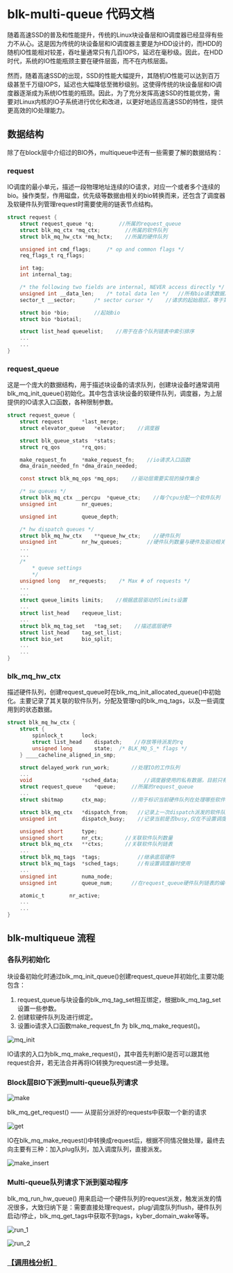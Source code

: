 # blk-multi-queue 代码文档

随着高速SSD的普及和性能提升，传统的Linux块设备层和IO调度器已经显得有些力不从心。这是因为传统的块设备层和IO调度器主要是为HDD设计的，而HDD的随机IO性能相对较差，吞吐量通常只有几百IOPS，延迟在毫秒级。因此，在HDD时代，系统的IO性能瓶颈主要在硬件层面，而不在内核层面。

然而，随着高速SSD的出现，SSD的性能大幅提升，其随机IO性能可以达到百万级甚至千万级IOPS，延迟也大幅降低至微秒级别。这使得传统的块设备层和IO调度器逐渐成为系统IO性能的瓶颈。因此，为了充分发挥高速SSD的性能优势，需要对Linux内核的IO子系统进行优化和改进，以更好地适应高速SSD的特性，提供更高效的IO处理能力。

## 数据结构

除了在block层中介绍过的BIO外，multiqueue中还有一些需要了解的数据结构：

### request

IO调度的最小单元，描述一段物理地址连续的IO请求，对应一个或者多个连续的bio。操作类型，作用磁盘，优先级等数据由相关的bio转换而来，还包含了调度器及软硬件队列管理request时需要使用的链表节点结构。

```c
struct request {
    struct request_queue *q;        //所属的request_queue
    struct blk_mq_ctx *mq_ctx;        //所属的软件队列
    struct blk_mq_hw_ctx *mq_hctx;    //所属的硬件队列

    unsigned int cmd_flags;     /* op and common flags */
    req_flags_t rq_flags;

    int tag;
    int internal_tag;

    /* the following two fields are internal, NEVER access directly */
    unsigned int __data_len;    /* total data len */   //所有bio请求数据之和 
    sector_t __sector;      /* sector cursor */    //请求的起始扇区，等于第一个bio的起始扇区

    struct bio *bio;        //起始bio
    struct bio *biotail;   

    struct list_head queuelist;    //用于在各个队列链表中索引排序
    ...
    ...
}
```

### request_queue

这是一个庞大的数据结构，用于描述块设备的请求队列，创建块设备时通常调用blk_mq_init_queue()初始化。其中包含该块设备的软硬件队列，调度器，为上层提供的IO请求入口函数，各种限制参数。

```c
struct request_queue {
    struct request      *last_merge;
    struct elevator_queue   *elevator;    //调度器

    struct blk_queue_stats  *stats;
    struct rq_qos       *rq_qos;

    make_request_fn     *make_request_fn;    //io请求入口函数
    dma_drain_needed_fn *dma_drain_needed;

    const struct blk_mq_ops *mq_ops;    //驱动层需要实现的操作集合

    /* sw queues */
    struct blk_mq_ctx __percpu  *queue_ctx;    //每个cpu分配一个软件队列
    unsigned int        nr_queues;

    unsigned int        queue_depth;

    /* hw dispatch queues */
    struct blk_mq_hw_ctx    **queue_hw_ctx;    //硬件队列
    unsigned int        nr_hw_queues;        //硬件队列数量与硬件及驱动相关，目前大部分存储设备是1
    ...
    ...
    /*
        * queue settings
        */
    unsigned long   nr_requests;    /* Max # of requests */
    ...
    ...
    struct queue_limits limits;    //根据底层驱动的limits设置
    ...
    struct list_head    requeue_list;
    ...
    struct blk_mq_tag_set   *tag_set;    //描述底层硬件
    struct list_head    tag_set_list;
    struct bio_set      bio_split;
    ...
    ...
}
```

### blk_mq_hw_ctx

描述硬件队列，创建request_queue时在blk_mq_init_allocated_queue()中初始化。主要记录了其关联的软件队列，分配及管理rq的blk_mq_tags，以及一些调度用到的状态数据。

```c
struct blk_mq_hw_ctx {
    struct {
        spinlock_t      lock;
        struct list_head    dispatch;    //存放等待派发的rq
        unsigned long       state;  /* BLK_MQ_S_* flags */
    } ____cacheline_aligned_in_smp;

    struct delayed_work run_work;       //处理IO的工作队列
    ...
    void                *sched_data;        //调度器使用的私有数据，目前只有kyber用到
    struct request_queue    *queue;     //所属的request_queue
    ...
    struct sbitmap      ctx_map;        //用于标识当前硬件队列在处理哪些软件队列的rq,仅在不设置调度器时使用

    struct blk_mq_ctx   *dispatch_from;   //记录上一次dispatch派发的软件队列,仅在不设置调度器时使用
    unsigned int        dispatch_busy;    //记录当前是否busy,仅在不设置调度器时使用

    unsigned short      type;
    unsigned short      nr_ctx;       //关联软件队列数量
    struct blk_mq_ctx   **ctxs;       //关联软件队列链表
    ...
    struct blk_mq_tags  *tags;            //继承底层硬件
    struct blk_mq_tags  *sched_tags;      //有设置调度器时使用
    ...
    unsigned int        numa_node;
    unsigned int        queue_num;      //在request_queue硬件队列链表的编号

    atomic_t        nr_active;
    ...
    ...
}
```

## blk-multiqueue 流程

### 各队列初始化

块设备初始化时通过blk_mq_init_queue()创建request_queue并初始化,主要功能包含：

1. request_queue与块设备的blk_mq_tag_set相互绑定，根据blk_mq_tag_set设置一些参数。  
2. 创建软硬件队列及进行绑定。  
3. 设置io请求入口函数make_request_fn 为 blk_mq_make_request()。  

![mq_init](./assets/mq_init.png)

IO请求的入口为blk_mq_make_request()，其中首先判断IO是否可以跟其他request合并，若无法合并再将IO转换为request进一步处理。

### Block层BIO下派到multi-queue队列请求

![make](./assets/mq_make.png)

blk_mq_get_request() —— 从提前分派好的requests中获取一个新的请求

![get](./assets/mq_get.png)

IO在blk_mq_make_request()中转换成request后，根据不同情况做处理，最终去向主要有三种：加入plug队列，加入调度队列，直接派发。

![make_insert](./assets/mq_make_insert.png)

### Multi-queue队列请求下派到驱动程序

blk_mq_run_hw_queue() 用来启动一个硬件队列的request派发，触发派发的情况很多，大致归纳下是：需要直接处理request，plug/调度队列flush，硬件队列启动/停止，blk_mq_get_tags中获取不到tags，kyber_domain_wake等等。

![run_1](./assets/mq_run_hw_q.png)

![run_2](./assets/mq_run_hw_q_p2.png)

### [【调用栈分析】](./mq_call_stack.c)
